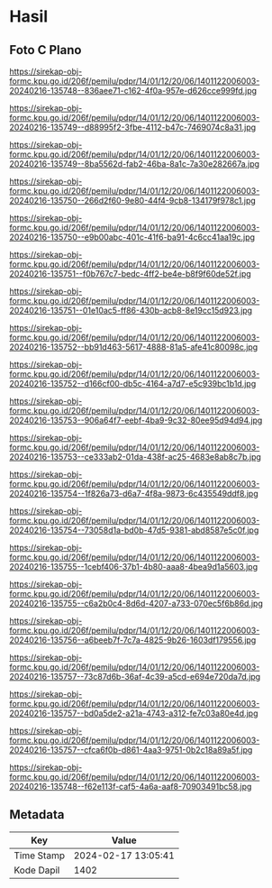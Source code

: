 # Hasil

## Foto C Plano

https://sirekap-obj-formc.kpu.go.id/206f/pemilu/pdpr/14/01/12/20/06/1401122006003-20240216-135748--836aee71-c162-4f0a-957e-d626cce999fd.jpg

https://sirekap-obj-formc.kpu.go.id/206f/pemilu/pdpr/14/01/12/20/06/1401122006003-20240216-135749--d88995f2-3fbe-4112-b47c-7469074c8a31.jpg

https://sirekap-obj-formc.kpu.go.id/206f/pemilu/pdpr/14/01/12/20/06/1401122006003-20240216-135749--8ba5562d-fab2-46ba-8a1c-7a30e282667a.jpg

https://sirekap-obj-formc.kpu.go.id/206f/pemilu/pdpr/14/01/12/20/06/1401122006003-20240216-135750--266d2f60-9e80-44f4-9cb8-134179f978c1.jpg

https://sirekap-obj-formc.kpu.go.id/206f/pemilu/pdpr/14/01/12/20/06/1401122006003-20240216-135750--e9b00abc-401c-41f6-ba91-4c6cc41aa19c.jpg

https://sirekap-obj-formc.kpu.go.id/206f/pemilu/pdpr/14/01/12/20/06/1401122006003-20240216-135751--f0b767c7-bedc-4ff2-be4e-b8f9f60de52f.jpg

https://sirekap-obj-formc.kpu.go.id/206f/pemilu/pdpr/14/01/12/20/06/1401122006003-20240216-135751--01e10ac5-ff86-430b-acb8-8e19cc15d923.jpg

https://sirekap-obj-formc.kpu.go.id/206f/pemilu/pdpr/14/01/12/20/06/1401122006003-20240216-135752--bb91d463-5617-4888-81a5-afe41c80098c.jpg

https://sirekap-obj-formc.kpu.go.id/206f/pemilu/pdpr/14/01/12/20/06/1401122006003-20240216-135752--d166cf00-db5c-4164-a7d7-e5c939bc1b1d.jpg

https://sirekap-obj-formc.kpu.go.id/206f/pemilu/pdpr/14/01/12/20/06/1401122006003-20240216-135753--906a64f7-eebf-4ba9-9c32-80ee95d94d94.jpg

https://sirekap-obj-formc.kpu.go.id/206f/pemilu/pdpr/14/01/12/20/06/1401122006003-20240216-135753--ce333ab2-01da-438f-ac25-4683e8ab8c7b.jpg

https://sirekap-obj-formc.kpu.go.id/206f/pemilu/pdpr/14/01/12/20/06/1401122006003-20240216-135754--1f826a73-d6a7-4f8a-9873-6c435549ddf8.jpg

https://sirekap-obj-formc.kpu.go.id/206f/pemilu/pdpr/14/01/12/20/06/1401122006003-20240216-135754--73058d1a-bd0b-47d5-9381-abd8587e5c0f.jpg

https://sirekap-obj-formc.kpu.go.id/206f/pemilu/pdpr/14/01/12/20/06/1401122006003-20240216-135755--1cebf406-37b1-4b80-aaa8-4bea9d1a5603.jpg

https://sirekap-obj-formc.kpu.go.id/206f/pemilu/pdpr/14/01/12/20/06/1401122006003-20240216-135755--c6a2b0c4-8d6d-4207-a733-070ec5f6b86d.jpg

https://sirekap-obj-formc.kpu.go.id/206f/pemilu/pdpr/14/01/12/20/06/1401122006003-20240216-135756--a6beeb7f-7c7a-4825-9b26-1603df179556.jpg

https://sirekap-obj-formc.kpu.go.id/206f/pemilu/pdpr/14/01/12/20/06/1401122006003-20240216-135757--73c87d6b-36af-4c39-a5cd-e694e720da7d.jpg

https://sirekap-obj-formc.kpu.go.id/206f/pemilu/pdpr/14/01/12/20/06/1401122006003-20240216-135757--bd0a5de2-a21a-4743-a312-fe7c03a80e4d.jpg

https://sirekap-obj-formc.kpu.go.id/206f/pemilu/pdpr/14/01/12/20/06/1401122006003-20240216-135757--cfca6f0b-d861-4aa3-9751-0b2c18a89a5f.jpg

https://sirekap-obj-formc.kpu.go.id/206f/pemilu/pdpr/14/01/12/20/06/1401122006003-20240216-135748--f62e113f-caf5-4a6a-aaf8-70903491bc58.jpg


## Metadata

| Key        | Value               |
| ---------- | ------------------- |
| Time Stamp | 2024-02-17 13:05:41 |
| Kode Dapil | 1402                |



